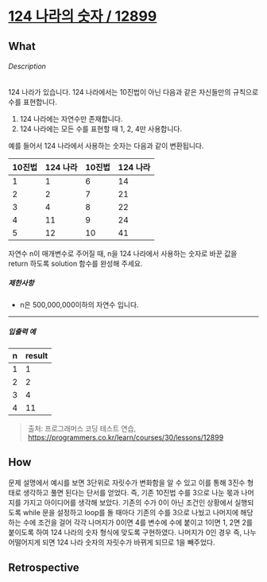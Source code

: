 # [124 나라의 숫자 / 12899](https://programmers.co.kr/learn/courses/30/lessons/12899?language=javascript)
## What
###### Description

124 나라가 있습니다. 124 나라에서는 10진법이 아닌 다음과 같은 자신들만의 규칙으로 수를 표현합니다.

1.  124 나라에는 자연수만 존재합니다.
2.  124 나라에는 모든 수를 표현할 때 1, 2, 4만 사용합니다.

예를 들어서 124 나라에서 사용하는 숫자는 다음과 같이 변환됩니다.

<table class="table"><thead><tr><th>10진법</th><th>124 나라</th><th>10진법</th><th>124 나라</th></tr></thead><tbody><tr><td>1</td><td>1</td><td>6</td><td>14</td></tr><tr><td>2</td><td>2</td><td>7</td><td>21</td></tr><tr><td>3</td><td>4</td><td>8</td><td>22</td></tr><tr><td>4</td><td>11</td><td>9</td><td>24</td></tr><tr><td>5</td><td>12</td><td>10</td><td>41</td></tr></tbody></table>

자연수 n이 매개변수로 주어질 때, n을 124 나라에서 사용하는 숫자로 바꾼 값을 return 하도록 solution 함수를 완성해 주세요.

##### 제한사항

*   n은 500,000,000이하의 자연수 입니다.

* * *

##### 입출력 예

<table class="table"><thead><tr><th>n</th><th>result</th></tr></thead><tbody><tr><td>1</td><td>1</td></tr><tr><td>2</td><td>2</td></tr><tr><td>3</td><td>4</td></tr><tr><td>4</td><td>11</td></tr></tbody></table>

> 출처: 프로그래머스 코딩 테스트 연습, https://programmers.co.kr/learn/courses/30/lessons/12899

## How
문제 설명에서 예시를 보면 3단위로 자릿수가 변화함을 알 수 있고 이를 통해 3진수 형태로 생각하고 풀면 된다는 단서를 얻었다. 즉, 기존 10진법 수를 3으로 나눈 몫과 나머지를 가지고 아이디어를 생각해 보았다. 기존의 수가 0이 아닌 조건인 상황에서 실행되도록 while 문을 설정하고 loop를 돌 때마다 기존의 수를 3으로 나눴고 나머지에 해당하는 수에 조건을 걸어 각각 나머지가 0이면 4를 변수에 수에 붙이고 1이면 1, 2면 2를 붙이도록 하여 124 나라의 숫자 형식에 맞도록 구현하였다. 나머지가 0인 경우 즉, 나누어떨어지게 되면 124 나라 숫자의 자릿수가 바뀌게 되므로 1을 빼주었다.

## Retrospective